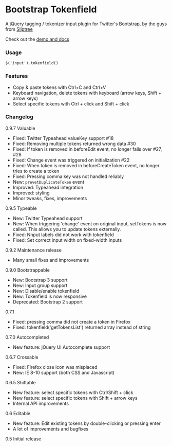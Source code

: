 Bootstrap Tokenfield
====================

A jQuery tagging / tokenizer input plugin for Twitter's Bootstrap, by the guys from [Sliptree](https://sliptree.com)

Check out the [demo and docs](http://sliptree.github.io/bootstrap-tokenfield/)

### Usage
	
	$('input').tokenfield()

### Features

* Copy & paste tokens with Ctrl+C and Ctrl+V
* Keyboard navigation, delete tokens with keyboard (arrow keys, Shift + arrow keys)
* Select specific tokens with Ctrl + click and Shift + click

### Changelog

0.9.7 Valuable

* Fixed: Twitter Typeahead valueKey support #18
* Fixed: Removing multiple tokens returned wrong data #30
* Fixed: If token is removed in beforeEdit event, no longer falls over #27, #28
* Fixed: Change event was triggered on initialization #22
* Fixed: When token is removed in beforeCreateToken event, no longer tries to create a token
* Fixed: Pressing comma key was not handled reliably
* New: `prevetDuplicateToken` event
* Improved: Typeahead integration
* Improved: styling
* Minor tweaks, fixes, improvements 

0.9.5 Typeable

* New: Twitter Typeahead support
* New: When triggering 'change' event on original input, setTokens is now called. This allows you to update tokens externally.
* Fixed: Nnput labels did not work with tokenfield
* Fixed: Set correct input width on fixed-width inputs

0.9.2 Maintenance release

* Many small fixes and improvements

0.9.0 Bootstrappable

* New: Bootstrap 3 support
* New: Input group support
* New: Disable/enable tokenfield
* New: Tokenfield is now responsive
* Deprecated: Bootstrap 2 support

0.7.1 

* Fixed: pressing comma did not create a token in Firefox
* Fixed: tokenfield('getTokensList') returned array instead of string

0.7.0 Autocompleted

* New feature: jQuery UI Autocomplete support

0.6.7 Crossable

* Fixed: Firefox close icon was misplaced
* New: IE 8-10 support (both CSS and Javascript)

0.6.5 Shiftable

* New feature: select specific tokens with Ctrl/Shift + click
* New feature: select specific tokens with Shift + arrow keys
* Internal API improvements

0.6 Editable

* New feature: Edit existing tokens by double-clicking or pressing enter
* A lot of improvements and bugfixes

0.5 Initial release